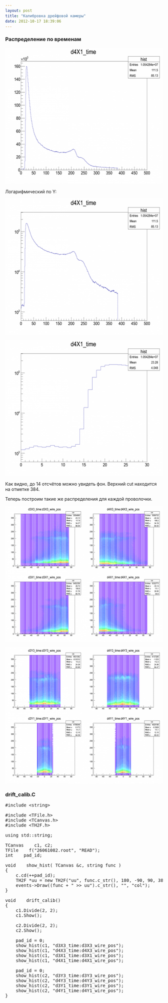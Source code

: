 ```yaml
---
layout: post
title: "Калибровка дрейфовой камеры"
date: 2012-10-17 18:39:06
---
```


### Распределение по временам

[<img src="/assets/huge26061082_d3X1_time.png" alt="" height="434" width="600" />][1]

 [1]: /assets/26061082_d3X1_time.png

Логарифмический по Y:

[<img src="/assets/huge26061082_d3X1_time_logy.png" alt="" height="434" width="600" />][2]

 [2]: /assets/26061082_d3X1_time_logy.png

[<img src="/assets/huge26061082_d3X1_time_logy_zoom.png" alt="" height="434" width="600" />][3]

 [3]: /assets/26061082_d3X1_time_logy_zoom.png

Как видно, до 14 отсчётов можно увидеть фон. Верхний cut находится на отметке 384.

Теперь построим такие же распределения для каждой проволочки.

[<img src="/assets/huge26061082_time_wirepos_X.png" alt="" height="434" width="600" />][4]

 [4]: /assets/26061082_time_wirepos_X.png

[<img src="/assets/huge26061082_time_wirepos_Y.png" alt="" height="434" width="600" />][5]

 [5]: /assets/26061082_time_wirepos_Y.png

### drift_calib.C

<pre>#include &lt;string&gt;<br /><br />#include &lt;TFile.h&gt;<br />#include &lt;TCanvas.h&gt;<br />#include &lt;TH2F.h&gt;<br /><br />using std::string;<br /><br />TCanvas&nbsp;&nbsp;&nbsp; c1, c2;<br />TFile&nbsp;&nbsp;&nbsp; f("26061082.root", "READ");<br />int&nbsp;&nbsp;&nbsp; pad_id;<br /><br />void&nbsp;&nbsp;&nbsp; show_hist( TCanvas &c, string func )<br />{<br />&nbsp;&nbsp;&nbsp; c.cd(++pad_id);<br />&nbsp;&nbsp;&nbsp; TH2F *uu = new TH2F("uu", func.c_str(), 180, -90, 90, 380, 0, 380);<br />&nbsp;&nbsp;&nbsp; events-&gt;Draw((func + " &gt;&gt; uu").c_str(), "", "col");<br />}<br /><br />void&nbsp;&nbsp;&nbsp; drift_calib()<br />{<br />&nbsp;&nbsp;&nbsp; c1.Divide(2, 2);<br />&nbsp;&nbsp;&nbsp; c1.Show();<br /><br />&nbsp;&nbsp;&nbsp; c2.Divide(2, 2);<br />&nbsp;&nbsp;&nbsp; c2.Show();<br /><br />&nbsp;&nbsp;&nbsp; pad_id = 0;<br />&nbsp;&nbsp;&nbsp; show_hist(c1, "d3X3_time:d3X3_wire_pos");<br />&nbsp;&nbsp;&nbsp; show_hist(c1, "d4X3_time:d4X3_wire_pos");<br />&nbsp;&nbsp;&nbsp; show_hist(c1, "d3X1_time:d3X1_wire_pos");<br />&nbsp;&nbsp;&nbsp; show_hist(c1, "d4X1_time:d4X1_wire_pos");<br /><br />&nbsp;&nbsp;&nbsp; pad_id = 0;<br />&nbsp;&nbsp;&nbsp; show_hist(c2, "d3Y3_time:d3Y3_wire_pos");<br />&nbsp;&nbsp;&nbsp; show_hist(c2, "d4Y3_time:d4Y3_wire_pos");<br />&nbsp;&nbsp;&nbsp; show_hist(c2, "d3Y1_time:d3Y1_wire_pos");<br />&nbsp;&nbsp;&nbsp; show_hist(c2, "d4Y1_time:d4Y1_wire_pos");<br />}</pre>